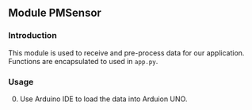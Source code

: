 ## Module PMSensor

### Introduction
This module is used to receive and pre-process data for our application.
Functions are encapsulated to used in `app.py`. </br>

### Usage
0. Use Arduino IDE to load the data into Arduion UNO.
